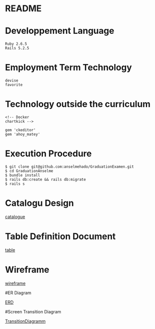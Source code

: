 <!-- # README

This README would normally document whatever steps are necessary to get the
application up and running.

Things you may want to cover:

* Ruby version

* System dependencies

* Configuration

* Database creation

* Database initialization

* How to run the test suite

* Services (job queues, cache servers, search engines, etc.)

* Deployment instructions

* ... -->





# README

<!-- This README would normally document whatever steps are necessary to get the
application up and running.

Things you may want to cover:

* Ruby version -->

# Developpement Language
    Ruby 2.6.5
    Rails 5.2.5
# Employment Term Technology
    devise
    favorite
# Technology outside the curriculum
    <!-- Docker
    chartkick -->

    gem 'ckeditor'
    gem 'ahoy_matey'

# Execution Procedure

    $ git clone git@github.com:anselmehado/GraduationExamen.git
    $ cd GraduationAnselme
    $ bundle install
    $ rails db:create && rails db:migrate
    $ rails s
# Catalogu Design

[catalogue](https://docs.google.com/spreadsheets/d/1cYzAlDXgsz7RZSZwGabbGkPrumXhgbTTwjaqbG7sj1A/edit?usp=sharing)



# Table Definition Document
[table](https://docs.google.com/spreadsheets/d/1cYzAlDXgsz7RZSZwGabbGkPrumXhgbTTwjaqbG7sj1A/edit?usp=sharing)


# Wireframe
[wireframe](https://viewer.diagrams.net/?highlight=0000ff&edit=_blank&layers=1&nav=1&page-id=xkuDK2qEUDnbXSvWwNCU&title=Untitled%20Diagram.drawio#R%3Cmxfile%3E%3Cdiagram%20id%3D%22_Xda5sluqTbu8CI6ya54%22%20name%3D%22Page-1%22%3E7V1bk9o4Fv411Ow%2BNOW74THdnezsVpKaSmdnq%2FZlSg0CPDE2sU1f5tePZEuALQmbi2QB6pqagIxt%2BM6nI52rB%2B7D8u1fGVgtvqRTGA8ca%2Fo2cB8HjhOOLfR%2FPPBeDXiWXQ3Ms2haDe0MPEV%2FQTJIzpuvoynMax8s0jQuolV9cJImCZwUtTGQZelr%2FWOzNK7fdQXmkBl4moCYHf1fNC0W1ejICbfjv8JovqB3toNxdWQJ6IfJL8kXYJq%2B7gy5HwfuQ5amRfVq%2BfYAY4wdxaU675Pg6OaLZTApupzw8%2F%2Fh9OV58senv%2BJX%2BMfk69O3%2B%2BLOI5d5AfGa%2FGLybYt3CsE8S9cr8jGYFfCNBzx4ph%2B32C9mb34uoglMl7DI3tFHyIXoGe91yb9u4XZ9MrbYgdql5wEi4vnmylsU0AsCxAGgdMAEQZJMIb6INXDvXxdRAZ9WYIKPvqJ5gMYWxRLd9NFGL4XY7WK0Rzwscv1hE45UEOYgMMjlR0O39ue1ssp166eEHCAtWUC6496ArGS4n1W9YuNZvWFTiUVjbOjKU8MmiAusclz0ao5ffZxkIMGrLsQrEUzW9PU6hxl%2BjQcS%2BJqvwAoPVOej77O9BAM4grio67W8yNIf8CGN0wyNJGmCPnk%2Fi%2BK4MQTiaJ6gtxMEPbqbe48FFqE19gM5sIymU3wbriKtq9oTdKnFlyy9TDAMdv%2FCmvpwWfXRPIPDAmla2PX708ICGPWZIAw0v0IwLVkOlphQyXO%2BOobgA%2FTDQst6eGiwHI0HwLJmszNTfZYmxc49ZuXfSVOgos1%2B2Tn%2B0Nr9C1TSmhHdJ7Q9xqI7XFTBJ%2FztWVEBx7Ic%2F2JFRfSRMzpuPyNNdE6H7UwlI2pGlVKjNhEGcQryxQZRRjq7sl6gVQsL6G2Obc7hMp38WK%2BGSKUVIEpglg%2BXIJtHyTek4BwsK%2FTvl3Lke4pk9%2Bg6XMKUf%2BgIuug0gluBklVMmizDY0UpbRqy268Pk8kaRrFApBSpKFnALCoak2472kR2e0QdNbKsdBPcZ8TXQKcveWuH7HSWxwynfbcZcMw7hyz%2FGYxBEb3UXRU8OpA7%2FJZG6Otstzx%2B%2FYx0NsthwdBn871OYBRrUn%2Bcrifoy6dJ67qsNTc2qp7RJ5Y1mpRHGgvQZlwqbcbyaBOqow27l%2FstjaMi%2BoneGlWkWhWNJKqiwFJGKnaX2aPKKdLV%2FbookBrc8sA%2FSp0IGJHBHF1196cs0xdi9pW%2FBcaQmoGnOSs7MKjLviY8jVDvdV7K51PIOmSeIMgmC9WsmqXZMh%2Fm5b3v0zceicblH%2BYAot%2F30oh6rH%2FOabJNoH%2Baeop%2B3xjOSiWKrKUomX8u3z26J%2FFK5K6k4QPfrntuiMW6CTgxu%2BuQp8ek%2BTLZNYwhhuwIi0t3A3tDLMju352aLEbyogpeB52sKuTitGsxtSEXz1PBoIPAODrk4qG5qjaU0KOn1GtnknI8%2FA54wOkcPpG3aVYs0nmagPjjdrTh%2Fdp%2B5nNaOljwDPwTFsU7WSHAukh58xPf6MDZSb5%2Bnq6zCdz3QbIKFCCbw31X9AX%2B7M77j9PoGXDEIY7m5IMqbIPfgAT%2FE%2BOozjRdot3kgMR44I5lfQtxHYF3bSeu0x7LCfC%2BlDcPJck97C%2F6K8JLmwCOx4twqsEm1D3667HpFya6VeONvtEtj53zNxveEslK1%2FAW3fHr4TTSK7zVIkvtwls%2BG4ww4S0pzBDtra8tvOWzPh4T3pJKm6sIb%2Fms18uEt%2FpTRdcR3vI7eAtNeEsOg64xvOXzPFRq%2BVQFtnjqRBzgatDoDCaLSP70MnbTz%2BSzG9%2FxiOtmsqX5mXyeL%2BW%2B5F8pgPwiZFlfJGqxydpiIpA5qyNOYEHQvjfhC5nKWI1j2WcdRUVUlN5iux%2BZg2SywKLpvAfYG1L2tZGrc6hc%2BRq9qQIkanTWD0Wp0ZNqN9TYSw1fGTUC1s1FqeHqs1KcjSWNBWM6hZBj7Ap3mhdMqVAdpVhvG6WUZ7SNhtQYK6NG2L9T%2FSJMC8flR600sjNCXs08tjNeojwyZsbhOY8dXKA6mBkh6%2Fn%2BdwGXxso4t1gvzsoIWec2YYYxMnRkhjojI2Q91IQZxsa4JkapszFCNqmVMMqYGDoyQ52JEfQfDbsIE8O2w6Gvt4kRsJMcrIvM2BaHUiFor0vQwrYI2MijsS1kiPXibIuAjWoa20JjZigMYLBhT2NbnN%2B26J1RCuMXbLTU2BYaM0Nh%2BILdn5jC%2F7MW%2FguqsWhYxOuScsXN6pRlo4z0a6fscjDhF7A3V%2BnzocIGCRhUFFX3j45tqCwPnA6tDyRVO4rA6FjdPxy71PF2aH0kurbdTGE9H6L99UuohHlyjrBkfPpriTDq0BKhf3wOq8kv%2F1eAKC6r8n9Z49EEvmKYFmmURxUubBnQLfdiHrXX7O%2FpxewMRxvpH9iQ2R6OmvU95%2BNNf3XrIjz1mlemdr2FO%2FsF2KV2XSq%2FTf16q7w2rtBgyNFQneqeZYqQGsd6FIfpVcbeItIwGPrBsTKVZnCOTS27ogLS8Y3Uso9ZY93UskulzVXUso9NLbtOqug6atnH%2FWfvXGctewcGXWMt%2B1js2XmmvpbvpDipdOE0l7uNb%2Bb5al0zImqIy9y9YTDiOIJDQZhPpn1jO7wATCU1dAdQOuVAlpOOoMHPNX76JprVs7vR9u1WttWZ%2Bap09W2FTD84qQT4Ac%2BB%2BfM%2FHNxcFX1xa%2FfFPytnH14c7mZgGcXv1QkLGL9ALN6d43mpVPBRO1y97R6obo2PJGm2BPHOsVcCLj4YWpXwLaQoEIfuSDSOPROz9I4QDh%2FbcI4eixCZEnJVi36X8kiRgSTHIUd6VbKaWa9pNq3fcXPiM5j8mJcMvWtihjsallDh9ngVZhbBbBrlqxgQvKIkjuidZnEKisbtm8LL189LtEnYTtlKioJZu509tmB%2BnSX81DK53HrozracIcfNyYtPlfmb0iYVaxIwapMORHTgw3SKeZUulxiSrRii5hk3rU0tRp2OeDK33f05ExJkzm69Pi4Bx61AJHSoWEi6QFMoBXb9NJIIvO3IN%2FLT8VCKzkWKAG%2F0FkiUsNyWpQUodnZMK7zTKLHx79F%2FCK0HC8HrP2JV49%2Fb2%2Ff%2BY%2FnxDO3JEvRbQFSKFYK8eIV5IZMDzOMLGnFWj0cIrqshOJ0MP35fW7%2F%2F58dX%2B9laO2H83%2Ffv%2Fvc7dvo%2FIWuo9AcYMqglQzDqmwz9BddbdSnT6Tvgrp9Y5wY7cRReFYNzluWUC2Avj7oQi1Lo8LZpMvXuOuRw%2FQrSsGJ383Rbp9YL8Fza%2FTn5l2fz1%2FLjeE7HeuJddSH6kIVS3gKPEv2MvcefwGPI2WlBr1L6BXamj8fqI%2BWbFXZOfQVL1u9olqdjg2Ci5am%2BOo3GQ4sXI5O1QAnY0CEPQ1W64X44yyVLjKdj%2B3w8%2BWpYWoyRzRczec7nzHMWZQ12fMCZO%2BR533gMkZpawJt1DScB0ldF3RtwFZb%2F%2FjRav%2B7U8TmPxfJUTmfb6dDR9fz6cT9ItuvXUeJkravVejan3piBSXYuv2fX7T8NkvltTlluX8srkZFO6fybx1b0YCAL4bjwhH6bU%2B%2BrClMiT81Ta21O3as61nXIXdUAof6euEakoztC3HaMwrqHX6Ikn2TRipcXhqP3FVxv5VELTJfRjTyOkBBtb20Dp56BUbtonN%2BDIxzaY2kUUFK%2FeBhumk0Sh0HIFDHU6aN3FYPNaUx4s2UMQolpXsdgczIDTXj6zByg1wnr3qdRw%2BnraOH0HbPbuxzLzLHwYtVv2vq1Ro%2BOopNjNfg0rtNJFEOgM16N84eTzl5FlKwy7cwomQNZITSjBUqmkfegR2CJmz7cj%2BerDc8w3FdBPdYirmRzQwaXiKdwDVQNKOsFIotg1Hvt1k0tgieqOz0WwU2fTY26GYU0RbrVwy8RFtYF0J%2FaOrafkUR4%2BmtoJISjYwCEpVYXh5O0B5VvWgz2AuWZWhlJRKe%2FPkZEMlqjc3AXoyVM1vQ1ddg3exbdYrMiQrS9Hn3x3pCzYHVpVCSPF33GUs%2FUpkjirDE9itqoc7p7X570TIeidmnR5NLRcdsdedKj%2By89qv31ak7UJs3wWGHKk6bpTKSoHQiZOHv18lW0JnJs1vI2vYnkEucqmhM5tulOpJU6uo72RI5t%2BhPJ6U%2FUhUNd9jeX1qAIsZdhFCgbaVQdpXt68NX6W6VfzvbEEfHOWQJnhJ2LPHbTLGhaJO2hdo7NumM%2BR3lBJa6xtDdblsOl3ceehoYAmPRbDgtGgtRbeSxg3U7fIM7EwK2UdCaB5lM%2B0HPOm4LaNsacVlArDF51rKjlcERlHofjKQmhHlZ6qEPk3e2vyonIRKtIu826u5XB4XYoaVIMB72yDnkZdodiFtXw9FfbI4TjQvMyKHJ9QClS2xqh02MCUHUrrdHh%2BYzEVZbgz3RdDBoPliqfJ2VyNFjSXUmOhtNjZpMISI1mEOsjMzkadeponKPB6c51uzkaImlpm6PhdLDAbjZHo0Wa%2BuVoOKwBaXI0JHGj3V6%2BjhwNl7XCTY6GXOJcR46Gy%2FonTI5Gj%2BroSnI03A6%2BGpOjIYlDV5mj4bLWefXQqAdn8MESmTGmOcDhTBI4bxodSDj7at%2Fh6C5ZfQGQomYIQTvdGkpIokS9awjtzLBLgfGQ67STx4IO0ThV4SeRJUrjLftbsHDi32obGWwi8JePJUc5KcbSZcMxJtvkrNkmbS0MNM82cVmPbLQEc%2FP4jCOoIEqLoA%2F4q3c554W21W5dPNY6ysGLyN42zWEG52gOI0olotdp7G954UmucX64hkBvsxQ%2FNnNrIGGxfEmRmYgG%2FwY%3D%3C%2Fdiagram%3E%3Cdiagram%20id%3D%22xkuDK2qEUDnbXSvWwNCU%22%20name%3D%22Page-2%22%3E7V1rc5u6Fv01njtzZ8LwMjYfYztp0pP25jQ9fXzqECPbnPJwATdJf%2F2VMNgGbWHACHCCp9MY2WBYe2lL2ntJGihT5%2Fmdb6xXHzwT2QNZNJ8HymwgyyNdxP%2BTgpdtgSpK24Klb5nbooOCB%2BsPigvj85Yby0RB6ouh59mhtU4Xzj3XRfMwVWb4vveU%2FtrCs9O%2FujaWiCp4mBs2XfrVMsPVtnQsj%2FblN8harpJfljR9%2B4ljJF%2BOnyRYGab3dFCkXA2Uqe954fad8zxFNsEuweXrR%2BcTetFeJubfP55d%2FUa%2BW60uthe7LnPK7hF85IaVL31h%2F5mJ1l%2F69OKL%2BevPxXzpXkzjU8Tfhr2J8YqfNXxJAFz63mY9UCbxN5EfomfIcsZjcoZY8H6lHYiYfMhzUOi%2F4PPiqyeXeUnz6WlvRGUYl60ODKiM4kIjJs5yd%2BU9OPhNjE8JrKTjWD2trBA9rI05OX7C9Qnjtgod%2FDMzKQ%2FCQ6jYdqKhag8MuSHilEEjvvpYUFIvNc0jSRhq8pAmk6KkzxsBcKqaMB4NOUGqtAmpfJxgrQOktgmQcgYADQGANDskTgjfvrYk767mvuGS9hzh%2F2wrCC13mRy66IlA4W18cnemY7n7w41LvjE3QrT0fIu8NwmU5O9me2qwNtbIT34RP8D%2BRyk7YbOEad8YhL73E0092%2FNxievhSyuThWXbmSLDtpYuPpxjc%2BFfUybEyBZu7y%2FjDxzLNMnPTCBnXN0Dq7k%2BR9IE7fA1SvkcRRW0ndUPGJM9DSCMrAiSzIsvWpsVigFopyrUiALoBhlmRHLDIbC4j8G6Cr8H%2BOFGojidZkiOyzVDFBeLk5m%2B8Nzw4KqL6HVSDdCOG0weCuLhS2uY0GPKXte4e07sVd4%2B2jV5Ato%2BhiyK%2BAHOxj6JD8LAAy6oSB3jajK51VY9H7OxKOhKZdAkgRto%2BnHMtnxOhrwRw5PxKyG1aQQrZMYHFJMP68UKt%2BqEzM9LEh8QHG%2F%2Bc7MWMOKhYbnIDwTH8JeW%2Bwnjj6Gc%2BPjvh6jks4dtNlNksHJFL%2FwJvqhpoX1ViFv56rVArqdd4Wo%2BiR52X87nG2TZDDMm6FjuCvlWmHFK%2B9IsmvtPmqOD70dhnIkfx4LE2NnFh9KIdn782KAfJYMGDJsTw%2FvINkLrdzqSBLEh%2FoV7z8J3s%2B8UZvjjLRYBCin27O7rBELRsYkrc4M765bnHu2rdJoau3aRciGiOJ5Hn2Ta5105T9bo%2FFiT7cxyZA0dxLn3bCu0fuHD3hE17IjGHB2RJjbGqQJRrOYoEHrrySYMsRPc02BYyZkwCOGjAF%2F18FEc73fcDY2eBdko6ZaeFgE%2BTqAi3ZrRaXx6SdOyATpBIa1m6bTwfAd2JhSL9OhFs6iGwR3D%2FMlVJCETclJHAhBvGpPYOM0KacwtZ0KHmD5boc1qXrplxHTbsHcR2TaEYWzaN1Q3%2F7Ye5FZ%2FlnEVsWSdP83gdMjsNkQOLpHasbnhzlfENIWb%2FuSXbLSI%2BitrY265y7voKGo8OmJXuaxdYV%2BuNNc1oKNzMTVa8uk9NfKpMWyOGnRAK6aG0p2WojaWZBoM00QIGOIye5jnTKmsHoEfpWQ6xhZTSu29TRepoTdHDTpaNiPjtMZ7pY%2FR2DSI%2F%2BbGyVlhMQePdD9HyawZPtpe6CF%2BAN%2FbuCaDcMl3pJwxb70JdFZgPlHtUEOY8VAYjQGljsYYxCiCqnLq1cp0VGOGx%2FWWHfSUaY8y0rDTnKGjq1emFfaEaY8w%2BHfT%2BgSlq%2BSR6Kz4AzL8%2BaqdvksQ%2FfbEe84NmKR5cvA9OWN0Vo8nS6LcHpByGlPyiUI8S%2BqVIoqqCQBNRlAAvybpxHop%2Fnvz%2FurFuLm738jK7yfjVuuyeFsVK6q3s5mK2sBqSL3NNlQF9TY3MOimiQ9zyqBRVL1dVbut7CLitcPZlHKbbcvTdZQc4WlK4cW2TafhKaXa%2Fg%2FCfchI1YHfb8ifSLSdlXgQXAZ7Dferk2izeVZVog2qI4sItGVuxGhKnl0GzA7Vm7cqzmZz5XRxNj8yvxVpdhnrJL5Hqigx5metXmBc0ZajcWWVPbdxYi835qDyY1ebVyU3hgnVy40ryo0rsubc5MYwa%2BioQy83bs0RnZ3cGOZULzc%2BWW5ckUBnLjeG6UTHYpjqxXicUjYoEucysgOSkPRlMxkOdV%2FyKcaUFHn43IUd8XeFhzEoYpsXGuEBEdYEwQiu4QT%2Fw%2FVxKuLBwhDf%2BBQfS%2Fvj4Sz6uo%2Bp5uJnMayIFsgIwicUhEAmr3ZOxVdRMimXcTrnMqQzCGBfSuPViWYqmTHelz07OLNDzmfHuG12ANpWh6xM1fOiVV5IDbqN6%2BDug%2Fn9ywN6%2FPLli3rzyb77%2Fg1IO977g6kyuNTxgxtJJD9ai8WIWko39MmRQSL2E%2BSS8H2GQtzSlEfmmIgapbbRKHClsZIrEqy%2F5tFhYMzJEEUdiN4z11EDGRGvgjVwDEbEGq2EQzoD%2BWjMfzY9UnitUqwKpJF0It07SEbIKdJsw6iNS7FgB9NLsWg3WFGKVUbAUFCKVVCHVUuqBHQudFTrjjTgS2%2BDwXCRs22J4qZcJI284eK2ZU6%2BtLJIAkyMAmCijYJdDyB6a2x8LzrZttAmPveR5HPJh6ZB9OoiGQeLAnlx6SdUkH4Nk3RDUpdlugsmQdEntYYuAuz%2B6SDRZr3Fr28A6mgAqrBEJFLcw%2FBRijRK9HHjDcDyZTb9Z%2FXr%2FcUyEP9yzeebfzSx0Bz0tnSWSrquqUBdU4Yw0rUrDUHwFLp7zgDvFORy7HZMdtkiNkBIiYsTzzFMS6JUGI7CVDmxnpXC4xRZqrqfn8JBFAWDSAeiGgRRKkCqNkApIGfhCMq4k6AAE2R73WklVyodCZx1WXgKU6PAZAmO9aVA7rGN%2BkIP9N6G3jSHIh0RnMJ3SI%2F6XqfitJR9OiE5hTtgtL36QH7lQH4pUnQykg%2BTpI%2Fk8wzkVGFNN0P5V2p4%2B%2F63%2F%2BF2fLu4vbj89ftmZhaf9lh7n%2BaIO2aoxhm9nFqU4vBtFpiq9wZ0%2F2zyVOqVcrQXHZrslf2nWj%2BnZrwqaT%2F8nHRMspf2c6XNuWn74eekY7e9tr89V3R24n74QQvEsntxPx8Gnbm6H35s5iqjvbqfH6k6J%2B%2BHAwt0NqSX9zdIj%2B7o%2B2F60BmRXt%2FfBWI0KfAHwwI0MWxA%2FpeW%2FcV6v0PB%2F5GRVRQR3HVkuIlCSq%2FRKgGCo61YgjZBHfo%2B0AS0646gXfsoZ47FbpLFIzjJon7AywSVmHiPVGBbD%2BnIzg%2F1e0M67NRLoitKokvpaDqoiUb3w%2BH1N0%2BT5yNr8eOdrc3Md8VXpjwl0F7DspQMvSRQlbJ7IdQGFSjDqR0rtpUqKAC5YVFAdlK%2FX86xSpewkVujCQuLYsrIE7bQVfC1a1k9F3yswot21g%2FocW61jk7hNTtrR6emBTu5olN4RkDt6NS0LCNXdCBZO1tYarnB3LfWUIIpmtwUQfV80InfBMgPuq0lTbdS1ZshxgyGA2FpRkwqC2OJ8rVkFXJwfDASEmV07RxoZNpHGcw6VUPoxMbZSEnT1D5JuMgmzum6UkkYZ7OftVmPTiN0VljakrV2s%2FjAjRIKCU15GhBYEPPKMQDRzFuJ5tZOgOQqo%2FzgrawLogZpAzlFcGE20MPOgBgM9zTWbUteXqvQtAKXZDFDJj3NpTGDS7oKcIlbBIMepn80nLeeRaxOCcZQmeFetHTsgcWIZr1LgThDU0GtXDBHo7xpavoQxnKXAGqmehUIS5wBmMx2r2E06TBG3PBZrWs931TDd5KX60jDRw%2F4%2Fxu%2FmqbONim4frq2kG2WSAlmmteiacCKeb8qoXYps7SOpNFWB6Wf3KxOh%2FrujSB48nyz7%2BzUbX1ZS69VImUGU5oq6Do0QY%2BxbXMNPZ77G2Ny%2Fd3wbv%2F9GH4N331eTHTUveRv0h0svAlhHfUFhKaVBCfbSBXym9ygoQdOHFhTBoqC6U2aUkWiyyIvGBvJarINeHrcnRsyjWQ02TbpMDKlNiBMMnDkwX0PN9yAePGVpebYdMpNzbHHfwrtNYos%2BMLL%2FoX3Gay9ZtSUzeZWM854i8EaMz9s0pyep%2BNluTPabrAlSyXTr4CpFYUSdLwsV2CttjewBEEFS46qGpLbaIceCfarE3AhxvEV085tcQKYUP2%2BgxUXJ6jImnNbmwBmDR1a6NcmaM0Rnd3SBDCn%2Bn0HT16aoCKBivRpOrwyARw7oxu2m8vZ%2F1iDlT6HUpY%2FOw1ROoGmARtYiZCD4pUrARYppYzOKfaSj9RIUPWDV0a4BwSwFGk3nfAQOZ0XckDq8dryA1J9XaK4Ui4HU3lwKfZ1qHQdkhkB691GcKogsRd8BFIio4YzkEV27EgMeWc8IvveC7armyuzRw83pE7lxprBD6grcKRRJ0H2a%2BQYUdyIHWTImchcPwMO%2B3FgdR9xiyXQAb1Yst0rK3lUcmLew9itlKrjQKipaZUBMG%2FacANkO293TRZuZJBLe3zGihT82ECP8WM2EC8%2BHg5U8cVYeR52sE7Pj9p7BOquMWA7CAlcg4JbF4BO3d0Zfe%2BwBi4c2dhTotcISkboLbYW%2FSae9a1YU0b9U3DBGmDIwEnG%2BkVBU%2BfxYxhefLz4Kww%2BOz%2B%2BLQDF4obiRSvr1Sh6Ol7RrIQRxKoVCSPbai1JGMEbovsgHFhUBorOSxjBh2kkJMY2YDfkSOD9NSJhZNukw8iUljA6yN0M0nLGc9qsroKKkc2os1Mxgo%2FSiIqxDIidqRy9ijGfNJ1QMYK39zZVjGUs1QEVI3i7vYqxoiXbVDHCA55exVi%2FeIhdZ16VihEmVK9irKhirMiac1Mxwqyhowu9irE1R3R2KkaYU72K8WQVY0UCnbmKEaYTHYXpJVmlk25lCMXcJwLaFYVfyg0OGdIBmc3aNEIScdvNHM4QoaHMQT6aFJhAegry%2F3XsbwIjSbtpltSlIQCP5IA1KXelPmDTBW4LX8GANrI6cQXkxrlbaUtDOpEu6bqg60dCrtyqOD2SORRZ9NK8arVLOb4GcuPOnE49gRMUGvI%2FLISSURlcJxLRf8vep9ei1KdFKZPGbVuLgg99zwsP%2B9zEGh88PO7Ahf8H%3C%2Fdiagram%3E%3C%2Fmxfile%3E)

#ER Diagram

[ERD](https://viewer.diagrams.net/?tags={}&highlight=0000ff&edit=_blank&layers=1&nav=1&title=Untitled%20Diagram.drawio#R7V1bc5u6Fv41njnnIRnAxnYed9LbPk33zqTtnPa8dBSj2MzGyINxEvfXHwESxtYCi4iLIMx0OkFgWV7f0seS1kWj8c365WOANqsvxMHeyDKcl9H43ciyZlcG%2FT9q2CcN5nRsJi3LwHVY26Hhq%2Fsbs0b2weXOdfD26MGQEC90N8eNC%2BL7eBEetaEgIM%2FHjz0S7%2FhbN2iJhYavC%2BSJrf91nXCVtM6t2aH9E3aXK%2F7N5vQqubNG%2FGH2S7Yr5JDnTNP4%2FWh8ExASJn%2BtX26wFwmPy%2BXzdxRM724f1x92xu%2Fv46vfX%2FZ3F0lnH8p8JP0JAfbDaruesL6fkLdjAtttcbBlvzjcczHSH7%2BJ%2FgzRQ9R0vQ1REDK0xwZtoPiFyPVxQBvM%2BNrz0Gbrxo8nLSvXc27RnuxC3hG%2Fun50X7Bzn4AdPUtxv6WdRZdR54%2B0869sMNFt5LlLn%2F69oAKJvvE6wFs6llu0DdkT2zAg%2F6SIj2mLpBC5QHAQ4peMCjGhfsRkjcNgTx9hd22uH2yGXPDr54O6mVPWtsqomsUbEVPxZdr3AUb6B0OyDKqWgGouoFQgoYu8ezr3kL%2BMsT2GLpK%2FE5DNNxQsccgaNsSNJP%2F%2BiQozBcn1vBvikUgDfOJHPYVkw256%2BJF%2F9oGEIVlzoJk80k5jWdjX9B%2BVzo1xaY9sOtwbem0erum%2F6PEgvCE%2BRZrqXdQHpvA%2F40gFZMGeyKPN0B1LgjuuDduxIrYxzaIDtqVhM05gO52chErz0YuZcuU6DvZL4GFJ45EBYNyo%2FCcgY%2F5ynX%2Fdff53y1BwXkyevd5u0ML1l7fJJ6etYfWSP3fqwu5XYFkPt%2Bbd30%2Fk581fX9efFp%2FvL8SXnY60eApqF2hx2iAtgtCqvvEqn4rYcXl%2F8hOtUGu14ERwhOIryUdrrDsXNgJJC9S3fN49311%2F%2Fs%2Bjtfrz3UPwfUmc8cVY1WwYuC%2BP%2B64a5D4YW9Ek6SL5FeutFuwHD9EWLcKNg0Ls%2FEJhP0hQFRptWNAYWLAmFjRltz3qA1fVvNeZBg1pPFqjQdEEXwT4DdCgPDQt0CA8u8U31kCDFdGg3foG4bQXNFisuFrQIDzEmSB%2BvEau1w8GVEWlBQa8%2B%2Bv2249Pt3963ngefDSn%2F9jr%2F12YhgjTQIEVUeC8QQrMQXfeCw48o7pakGDOGK9EFvQXwX4TmYMbtN0%2Bk8DpByUqg6SNVag6aQZKzKPENBqmPatQnJBdZMRixdWCEMEh8lXBqdc4IF5P%2FCSqyOhiGVoiUgJA2Fli7kWnAnDD%2FT32UOgS%2F%2F3hTuJrTyKkTPqLr1fh2mPKjn3njyi2jV6%2Bv%2F%2BNA%2FKNfEH%2BfsTiqk7v%2FR3DKoY04Rc3%2FBF1eWkYU3b9M4L1kt9998JnW3Sxz1zc4cClEovjteI2n0rvR%2FYi6cnml4eu4ivel6QmMMrckl2wwEXPsdVryN8beQ%2Fy7aYIC9kpbxqAJqWNQYzhU7Y3WL%2FYd9xFL56M5vI5zjl%2FdqKiyW9nnzpoqdDRZHbckTm3Lu3jrhLpCF3FCp%2F%2BdIU5IO6kLlCIlyRw8RAaKE9m5klo4AQgtwmkkvMCdmPfdngrpF83s4%2B%2BDQpEnEtQKfKo4HyK9zXZ%2Bc62FgUT94p1NDUbDVAsnolKAYqQjtX3Au1JgGKx4mphasJDFKMBGHnvex2kqIpXgQFq1oQf6E8afDN1USMUpFgXNYLQ9sMzU6i1WvAiOEJxw78%2FQYqKkOhCfeYQoF0X90FBio1yn6lq8mtMfqY8HG2xnyla5W8iOqcENC2wIDy5BwuwLhYEgxSbXR33wwYsVlwtaBAeomgF9i1WWxUabWhwcEfXRoNQkGKzNNgPd3Sx4upLg8p5EN0iv0q80I2Sn0yW%2FzIgu40oglKuq7TuCsNylC1tAklmyr2lqZNpknons9Ka26K0zCu7JnFJWMw50iqWvrK4IMlADr%2FaJAMkpymJJs%2BOkJdMI7IAJwFgUTyiJxK44RvxahdrSKnXFRi9Vghdvt%2Fanh9zylycNTMJ8q3Wbw1rkKrZ0kO%2FdfFU605hHf1sogqLtaSKq4VNCstf3Pzn7PyLftAy%2Buu6VoVMlwhyIAVUR3psdMleET02WWAHxla7sB6JFfvxdJTDJlVijalSDPHZ7B48dxHHIG8ZXX7Qny5bwEybUhTdMCW7yJWtF%2BSZaGdKqnNlsRJrwZUwFkAse6cd3zXjpA0%2FqjpKB37M40cNSvWoZt93hiCn0uC0VrdH3BXttku8Zpx0SVQEjYypF8npgf6xjP7glYnjpUByj35XeltAl%2F72qD2TqShsPEcSogsN7w92Y03FHsMf70hnwD9mwojs0C4kW5YQOeI71if6AaiMCKHqPjbfdz7Js7NngCcLclFYtWEq8dLLzx3NwBZEW%2BDYYVCIvoHCNFN664PrpbmqhyRTyx5lk0xn09mofJqpk%2B2bJ51eGLT3yego83R2LvU0vjr9Asm3JpCPWphAcjYflbv6zuajqqaZXh1r7dg4UUbZNFPbPtNRzUmmMuUmWnFxWyf5txcWFC4DeaSElN%2FKdnxM0Y2b3fHJfU1303s5kWf98hUGJqesL4dtmt5dPbbDSkdyhsu%2F4QucijKu5Oqw1W6hU6GHynzV4qauOEN4iOJLJsObb9KvWAK1E8Zsza9odmOvvP2wi%2FIMCfkVQdOmLmxl6u10lyFftT8OMWR98teuanajZFh6Y1yWDGvbI5gNJ3nURYZQ4dK6zEUY236c5FGst1pYi%2FAQxVV26IZeT4oEqKLSgjUI7tUDOXwDAVZDgCZUp7QuBoTB7Ufl5mLF1YIB4SGKK61uR0tUD402NKhqKww0mEuDELjN0qBqDQidaXAijUdrNChuyXc7JqJ6aFqgQdiAHbwntdHgrPX1sHbukwrXw1p5T%2BAhisZ45DfGfk84UBUXXTjQNAZbsC4StIy2SdA0%2BmEMnlFdfWnQNEQbw12jZZ%2F3BcvgooubmE%2BLgQWrZ8HWI2n0Kytf3QFGqeJqwYHwEEULI1oP94MBVUHRhgCHyqG1EaBsoEx94Pajcmix4mpMgEDl0CS7ZvS2cu3LlxJtfX0860b8YCd5EUq2b3R5zIN2Os6LxYqrBS%2FC4s89K27fa25UxUsXbpwPNmNd3DiG8uyb5cZ%2B2IzFiqsxN2rnvmqMCUugowsTAmc0C2gByddJ1nSJ3OucFGhjVOrcXTCDO3uIMJTCPcqmb%2FNkbjh5W5YVmYjOnevLVw1n86gnTOhN51Fbp%2Fmdrz2u12o4j9qWSOBorWZACYXLmxaHmfAze6%2BZ46i5Np5P%2F583o7anWfuWYb9ObaeGdWmYR32ZPFu1Ic1No42P4gvW69hOzHtPdjOjHa7HXc0p00K5AuhNCpV3EiivOo9pR07ya%2F%2BA58Mc0LJSds6YLd3s2gqPDDb1Os0vZ4zAcX4Jc769M57LAKZLdUPluhA93HWpih%2BbLJUNg9vjHCbzVTlMzc4tIIepT1Grqrhow4FD0GptHNh6CWygYFl%2FOPBVIavNzi1x4%2F9N5HGWgEaXOq7mwIP18WCjpa5zBt0PJjyju1pQYc4Y%2B5%2FMqQyOPmQ4LIzrI0Oojm3DZNiPpfEZ3dWZDMXFsY%2FWnYzjf01YQhmMtOFE5RKJAyfmcyJU861ZTtSvAmOFnGjJI9IaJ3J5ZwDAa%2BR6XSTFGnDRZb9wMkTx10aDFlT4rdENQ5nouw6wYLHmakGCsPjFl5BYKL2fkfyqkGnDj%2BJrTEBriF89HwhYqA9nAwH5blPdgYCT03NMXnsO0GR%2B3JF1ElD46iBAehkQEmYfD9Bm9YU4OHri%2Fw%3D%3D)




#Screen Transition Diagram


[TransitionDiagramm](https://viewer.diagrams.net/?tags={}&highlight=0000ff&edit=_blank&layers=1&nav=1&title=screentransition.drawio#R7V1Zk5u4Fv41rpp5sAux%2B7G35FbSyU0lMzfJvEzRRm2TxuDBuO3Or78SiE2IzQZBT5RJZYyQBdb5zqqjo5lysz29Dazd5oNvQ3cmS%2FZpptzOZBnowED%2Fwy0vSYsC4pZ14NikLWv44vyEpFEirQfHhvtCx9D33dDZFRtXvufBVVhos4LAPxa7Pfpu8ak7aw1LDV9Wlltu%2FerY4SZuNWUja%2F8PdNab5MlAX8Z3tlbSmfyS%2Fcay%2FWOuSbmbKTeB74fxp%2B3pBrp49pJ5eTrsXGPtf37%2Fz8%2B%2FN9d%2F3f29ksN5PNibLl9Jf0IAvfDsoU8%2Fvt%2FfvTt810%2Fvvnrbj8Hdt7%2B%2BzmUzHvvZcg9kwt66%2FoOFv%2BhZz87aCh3fQxe%2Fuf56DW08Hr6cKVfo36tDuPED9OF3MkPhSzLtaLJ2%2BGNoPeCm631oBSFBh4K%2Bfo3oHVqOBwPUAKJr17V2eyfqfhv12DiufW%2B9%2BIcwGSi5un5E3%2F5Cnoa%2FbbnO2kOfV2iG8JDoeYH%2FBG981w%2BiF1IkSdc1M72TYEHBgzmum%2BspgxvpSiMPybVrN%2Fg%2F1N6SHIRszzAI4SkHRkKet9DfwjB4QV2SuwnSCK%2FNDXJ9zICrSqRtkwOtSdoswivrdOgMD%2BgDgUQHeGjLEjwqKY3mI3Qs9zNiYstbR0TfhFuXEOi4cUL4ZWetcNcjkjVMktuBv%2FvDCtYwJA0738EEvXtGU70nbXlyeb6HHxT6O3LThY%2FJdx%2F8MPS35CIgs5UOGk2Vdo3%2Bosm7kRbaTEO%2F5gZdg%2Bwa%2FcXdAwQDD%2BEG4RWPAa19eIT7sBZm7cFTz5jN6CFoUVqCRRsKLLpUAsuN66yeUFMkQmay%2Fs8BC8vrjxBJdVlyHTSH%2BfZesRWpEyvD1sWw8REtHt1IA2wc24bekPRPOa%2BZ%2FjmCA74EByWCI1q6EV%2FsLERyfY0%2FV4DgM1wj%2BkOsPhAeKBzEo6C3yg8k4HEOPE4UNPJwkbnCRb4ELlerlX9AcyJAMiBIUls3BxKTK0aUBozkKJsAYRXPEDZIg%2FXDb1IEG%2FR4Kffp98hmvY4cCC%2BcP1pbx32Jv4MGsra76KaiqBgV0H2GobOySneKg%2BwjaxYPAeTdiboXvyW%2B6fnBNrKnc7ePZC7xfTV%2Bz%2BimC0MkEefop64cb838PqJkOCfmLr5NLN7CbcezI2Tg%2B1Lu1aKbyIzx9o9o0GR4BOOkw9EP7OLT819%2FsFZP6wBxoT2n5lxWzXSuZXWZfdZyM287%2B51rkVl3PNfJPRjxhBXmXyjH5XVSAXkl2CFICOU97HeETkJODCgnFJYy4Wt7aJ0d1wgoBc9VuK19uK2aSrmtCW1y4JBZloYxGDh04baO47ambHmJ28oEizoYWIy2buu9v3aKLUKJlHmuo8O65EnqcrRTOKyTg8eJgkYeLgBwhItRlgxeIXK1XwUQeotOVoQsrAgmuedU8BssGSamwlAMAAxF%2F6UwI0YyI1LOa21GMAIXTLQog4GltRlxCxHvu3thRdSxXDcrgi%2BlWVaEEAuTFAva6GKhvIJaIRbubCcUMqGO3yYsE4BkligG7TVMzDTELRt%2F7XuWe5e1XkexVGgnk5r2ufcjamCC%2FoBh%2BEJMR%2BsQ%2BkVyo4kLXr6R70cX3%2FHFAshG0nB7yt%2B%2BfclffYKBg35%2FZIZKPBh37x%2BCFaydR0KhMBF4TUPiWa7FRABdK3Se850GAUB59VtohYlqBXNsrQCk8tJ5pbXoIg4ViqGW5yatGfRRNMPJCb%2FFusA0yTXWDWAhyRq5zlQDvnjJXdCKIdMzC62gaRq0TB%2BkrwsvNOqTZGnr1akTpaw9OKIG5BAjLYx6wIxO5DRS2B%2FxyFc%2FYfWXxajSpOYk6EAvb8YwI9%2BiIJC%2BxiWyhJGPeSPPriQSl7ST0AIJTVYqCxGZbB%2BZ1ItEV3SegUn49P6%2Fb67%2BZz1ffdLud%2B9%2FfniQD3NVmJrjmJoZA04yMMkESzlRQgQgKqley27TsDKZryhCkq9HIvCMSTLB0jokiRP%2BhESoYbdpSAQ2MIEISL0emTB%2BRAq0jkg9Ws9%2B4IiYVAPbTVo2GCWSjRZdaIhGZZGnJWKrDrGnwVY4LopVJAvcjQGpAYIaF0akwJiYkWYdIlIpaEABMAtZa8DM6PAAoG3AcnL4AGWzMvYoRSyqv1gUHYxipU8zd%2FUNtkU8fZqwM7nbmaCXaBQLLsOZHnJrO%2FPPnW0JK7OB6bpZmZxJLapHvB7JwIpK8YWLUlYkFZLhWsSlmlhu0nJhnLXtily5RqfgHLd1dEciSZps9iNA734Ee%2FEcUNtEZU0pDhH%2FptLieXkgs2GgoVfh5XKq%2F7iAXiyXlKcLgPkqwyOpJBohYacKtmoRbVI7tF0FgfWS60bMhurnGFrxOeS6kgvo%2FuS9MrDHb9Av9JXq%2BhwP2a7HuAFDpsAUaQCZqp6h4hoTdMGHL4fVCu73uZ2V8XjFZ6Dmh8rdlrjcRZFlSjEArCedleVekRtbpKJj7oToBXN2QNHqw4YdZsj4R0RDF1mHmArcK8gtKVBoRsmqMxi6Xh7OqBslL351CJ6j718cdsb5kmkuPZGtyiuVre1ji7xsAlWuCGc1CNfyQHRmXsIIDcZFVyldemHCTZXvRfdXAQ8pzXK8%2BxDKJVn%2FxnLcQwDZ4rhCck9OSjPCvZzltmICpvLPy22dq9xWy854XP8ggKSwzi8Y1U8rAIMhdTi9ER4wIjOs5eLBai0BlVXoUQTyeATy1PaB3qnshAeqXIJLbUkVK8RFpEU4r4bxppxMorWQDplFH2nhJxiuNueb95XyuZoQFZI%2B2yal6Dn3AFn9ulHvINTvklI1Ne80zKWFdF5E5nwf4N3d1z9uf2x%2FfPx6vXzz55vj%2FXZ1TPrlPQBmP5WP%2FZ%2BKCkp2dQ4JUuOkCU68QoKaWoI8dzd3Ci7rOb72%2BRCvF5qD7wZTjYWU%2F6MUMaigH64ssz96K0iWH0OlfAC9HZN0dW3Rz2E%2Bp%2FK9TPWy%2FgoPV1grb3%2FJObHn%2BsG1bu%2Fk%2FNuxk5RSIozmzWqj5rtKHYTh%2BFFCXuJTx2VK1Ex6ykXxoAC8MnuWNaBR8DNNzsZAdZlJsUgyvnii1qEBw2Hmu0aSFCkYq0KEDtSChFqatSKK5fqcYSlmzpLcqaZEz%2FKudYUIkNQ2HtyuRIajlJeMRbtSO18wKrRipjHd01o2XSdBbbAMqe5mfXclIdl53ZOqMZX9Va2u%2F0B2KuPwJJI9nx588itG3AfTAUpxwQUsywvl6TIanzx65mlKIsjOI8iu9xNkZ8BluKgr4zQlkUffnfJnBtj5kpqVdCUkwzQlA7O6A1%2B4lMsDiTz6rnRXWtN9REKXY5uZsShKgQ2Rp0N5KuzcDAYIhsvNEGcdjaccOh92NAGzsfUxBaIcWCPLTVk5JCHMiqAimeZ%2B8zKykGJaYzaN6FWGE%2FtL5ugm9ZtXQhLjr0VokPScSi0Go6wD%2BG5IUrSB6wQz8xVyIW3VmBVC2mek8%2FQOp9alX%2FqHU1V2OpWyQJ%2FI2DawrNJ7kTjXxTXKHnJ8WF9UHFfYwH3awBptA7POguVrAxuiIO5YNrDR3lGejA1stC6JS078FEZwDc9N2gge%2BewFU8vbwTgxs7MVMnpCULJ8%2Borzgehlb%2B7mybjpZwvdVPIwfH0YTKXN0CBUJHOxBGopaTcF4XkIpA83bWsgd0280KWiIZ7YapXvRZXS6Npf5pIbYYySH9ViD%2Fm%2FtwxlYtY1%2B6pJz8E5c6ksKJWAU6GkHjLslSWFajrJo6cMe53inqQ4QtV7lfoDHiU%2BkoeKjHmOR8zQKctq2UnimzGfbEgXOczTBAyl6FMTk0MSM%2FNEhBYlsSa7B%2FTMw%2B1ye0dBkjGduHndj9jrWYO3DzbzUuAarc3k82xpoMnUOIPt9WQinXGuhqiMwaUyhk6fxMaxMAYbCiJld%2Fi4cz0TTrIsBvuV5RJYRFWMs2g%2FraIY7HdssSI1WXsotWsMg1pFbwp41BfFwDnrhUCIlF7zKYnR2lKqlTmDF8WgDBwapK%2FGUNJKkOca9dbM4uILOCMH5KJ9jZJkFvEu6wZfwNfKz0bXIImnDb7yA9TFUtGzOF4Rti3rXTQH3enzeHsKuhty0Rdf1hfupbtrckPM3ZAu6i83xfTBsq7%2FxVFGZn2hsg%2F1FiLHx8JfPOxhsK%2B0d%2F6N3lM3Bm%2FvMM2pwPaceXT1QKk6dfWnhMM0oMNUy3CTTNNhvnFrd%2BkjPKJrF7lMv7q7VMty08jTYb5ii%2F2N03eW5GUhyWIhqZ2tzfMNvVEzd16hw1JX9DAHQw8e96lsIXHdhTBN%2BjBN0iSsun2zjJANoK343qQQq1KcsE042CbtM0lHiOUy37i857LCNrlNduEKw6SS36YRxmW%2BYotVbSESJiES2qqPwaBSrvlXIRIs20bXK3%2B7hZ7wWOq4bsKCYZyKfRUnGAL5rLDy0MzbXIycsb%2BWTzXyy2JYrARJoRWmqBXMsbUCI0OkQi08RLV4JEw0oRNqmG7CSoGkZ4%2B5T4FPxf78UQPZyQKtcibbrW%2FyUSuc6rmmIEy3nxVHaH0QAF24WBrmjDtALSA2rGfS3RuWG4FCl1el%2BK7TaiO6DHwsK7PuSN5tPvg2xD3%2BDw%3D%3D)



<!-- * System dependencies

* Configuration

* Database creation

* Database initialization

* How to run the test suite

* Services (job queues, cache servers, search engines, etc.)

* Deployment instructions

* ... -->
